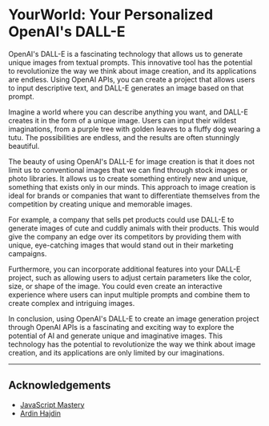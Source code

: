 
# YourWorld: Your Personalized OpenAI's DALL-E 

OpenAI's DALL-E is a fascinating technology that allows us to generate unique images from textual prompts. This innovative tool has the potential to revolutionize the way we think about image creation, and its applications are endless. Using OpenAI APIs, you can create a project that allows users to input descriptive text, and DALL-E generates an image based on that prompt.

Imagine a world where you can describe anything you want, and DALL-E creates it in the form of a unique image. Users can input their wildest imaginations, from a purple tree with golden leaves to a fluffy dog wearing a tutu. The possibilities are endless, and the results are often stunningly beautiful.

The beauty of using OpenAI's DALL-E for image creation is that it does not limit us to conventional images that we can find through stock images or photo libraries. It allows us to create something entirely new and unique, something that exists only in our minds. This approach to image creation is ideal for brands or companies that want to differentiate themselves from the competition by creating unique and memorable images.

For example, a company that sells pet products could use DALL-E to generate images of cute and cuddly animals with their products. This would give the company an edge over its competitors by providing them with unique, eye-catching images that would stand out in their marketing campaigns.

Furthermore, you can incorporate additional features into your DALL-E project, such as allowing users to adjust certain parameters like the color, size, or shape of the image. You could even create an interactive experience where users can input multiple prompts and combine them to create complex and intriguing images.

In conclusion, using OpenAI's DALL-E to create an image generation project through OpenAI APIs is a fascinating and exciting way to explore the potential of AI and generate unique and imaginative images. This technology has the potential to revolutionize the way we think about image creation, and its applications are only limited by our imaginations.

---

## Acknowledgements

 - [JavaScript Mastery](https://www.youtube.com/@javascriptmastery)
 - [Ardin Hajdin](https://github.com/adrianhajdin/project_ai_mern_image_generation)
